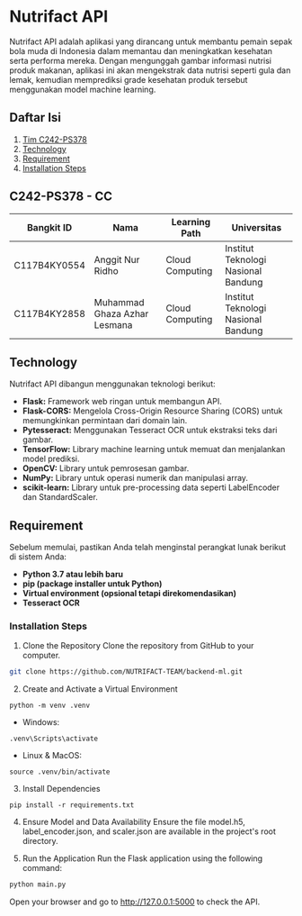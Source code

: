 # Nutrifact API

Nutrifact API adalah aplikasi yang dirancang untuk membantu pemain sepak bola muda di Indonesia dalam memantau dan meningkatkan kesehatan serta performa mereka. Dengan mengunggah gambar informasi nutrisi produk makanan, aplikasi ini akan mengekstrak data nutrisi seperti gula dan lemak, kemudian memprediksi grade kesehatan produk tersebut menggunakan model machine learning.

## Daftar Isi

1. [Tim C242-PS378](#C242-PS378---cc)
2. [Technology](#Technology)
3. [Requirement](#Requirement)
4. [Installation Steps](#InstallationSteps)

## C242-PS378 - CC

| Bangkit ID    | Nama                     | Learning Path       | Universitas                      |
|---------------|--------------------------|---------------------|----------------------------------|
| C117B4KY0554  | Anggit Nur Ridho         | Cloud Computing     | Institut Teknologi Nasional Bandung |
| C117B4KY2858  | Muhammad Ghaza Azhar Lesmana | Cloud Computing | Institut Teknologi Nasional Bandung |

## Technology

Nutrifact API dibangun menggunakan teknologi berikut:

- **Flask:** Framework web ringan untuk membangun API.
- **Flask-CORS:** Mengelola Cross-Origin Resource Sharing (CORS) untuk memungkinkan permintaan dari domain lain.
- **Pytesseract:** Menggunakan Tesseract OCR untuk ekstraksi teks dari gambar.
- **TensorFlow:** Library machine learning untuk memuat dan menjalankan model prediksi.
- **OpenCV:** Library untuk pemrosesan gambar.
- **NumPy:** Library untuk operasi numerik dan manipulasi array.
- **scikit-learn:** Library untuk pre-processing data seperti LabelEncoder dan StandardScaler.

## Requirement

Sebelum memulai, pastikan Anda telah menginstal perangkat lunak berikut di sistem Anda:

- **Python 3.7 atau lebih baru**
- **pip (package installer untuk Python)**
- **Virtual environment (opsional tetapi direkomendasikan)**
- **Tesseract OCR**

### Installation Steps

1. Clone the Repository
Clone the repository from GitHub to your computer.

```bash
git clone https://github.com/NUTRIFACT-TEAM/backend-ml.git
```

2. Create and Activate a Virtual Environment

```
python -m venv .venv
```

- Windows:

```
.venv\Scripts\activate
```

- Linux & MacOS:

```
source .venv/bin/activate
```

3. Install Dependencies

```
pip install -r requirements.txt
```
4. Ensure Model and Data Availability
Ensure the file model.h5, label_encoder.json, and scaler.json are available in the project's root directory.

5. Run the Application
Run the Flask application using the following command:

```bash
python main.py
```

Open your browser and go to http://127.0.0.1:5000 to check the API.
